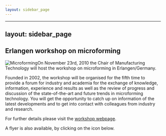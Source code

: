 ```yaml
---
layout: sidebar_page
---
```


---
layout: sidebar_page
---

## Erlangen workshop on microforming

<!--break-->
![Microforming](/4m-association/assets/images/Logo_5th_MF_web.jpg)On November 23rd, 2010 the Chair of Manufacturing Technology will host the workshop on microforming in Erlangen/Germany.   
  
Founded in 2002, the workshop will be organised for the fifth time to provide a forum for
industry and academia for the exchange of knowledge, information, experience and results as well as the review of progress and discussion of the state-of-the-art and future trends in microforming technology.  You will get the opportunity to catch up on information of the latest developments and to get into contact with colleagues from industry and research.  
  
For further details please visit the [workshop webpage](http://www.lft.uni-erlangen.de/MUT/).  
  
A flyer is also available, by clicking on the icon below.